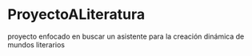 # ProyectoALiteratura
proyecto enfocado en buscar un asistente para la creación dinámica de mundos literarios 
